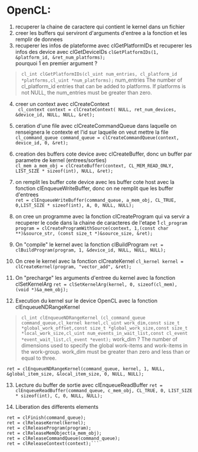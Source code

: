 # OpenCL:

1. recuperer la chaine de caractere qui contient le kernel dans un fichier
2. creer les buffers qui serviront d'arguments d'entree a la fonction et les remplir de donnees
3. recuperer les infos de plateforme avec clGetPlatformIDs et recuperer les infos des device avec clGetDeviceIDs
`clGetPlatformIDs(1, &platform_id, &ret_num_platforms);`\
pourquoi 1 en premier argument ?
>`cl_int clGetPlatformIDs(cl_uint num_entries, cl_platform_id *platforms,cl_uint *num_platforms);`
>num_entries
>The number of cl_platform_id entries that can be added to platforms. If platforms is
>not NULL, the num_entries must be greater than zero.

4. creer un context avec clCreateContext\
` cl_context context = clCreateContext( NULL, ret_num_devices, &device_id, NULL, NULL, &ret);`

5. ceration d'une file avec clCreateCommandQueue dans laquelle on renseignera le contexte et l'id sur laquelle on veut mettre la file\
`cl_command_queue command_queue = clCreateCommandQueue(context, device_id, 0, &ret);`

6. creation des buffers cote device avec clCreateBuffer, donc un buffer par parametre de kernel (entrees/sorties)\
`cl_mem a_mem_obj = clCreateBuffer(context, CL_MEM_READ_ONLY, LIST_SIZE * sizeof(int), NULL, &ret);`

7. on remplit les buffer cote device avec les buffer cote host avec la fonction clEnqueueWriteBuffer, donc on ne remplit que les buffer d'entrees\
`ret = clEnqueueWriteBuffer(command_queue, a_mem_obj, CL_TRUE, 0,LIST_SIZE * sizeof(int), A, 0, NULL, NULL);`

8. on cree un programme avec la fonction clCreateProgram qui va servir a recuperer le code dans la chaine de caracteres de l'etape 1
`cl_program program = clCreateProgramWithSource(context, 1,(const char **)&source_str, (const size_t *)&source_size, &ret);`

9. On "compile" le kernel avec la fonction clBuildProgram
`ret = clBuildProgram(program, 1, &device_id, NULL, NULL, NULL);`

10. On cree le kernel avec la fonction clCreateKernel
`cl_kernel kernel = clCreateKernel(program, "vector_add", &ret);`

11. On "precharge" les arguments d'entree du kernel avec la fonction clSetKernelArg
`ret = clSetKernelArg(kernel, 0, sizeof(cl_mem), (void *)&a_mem_obj);`

12. Execution du kernel sur le device OpenCL  avec la fonction clEnqueueNDRangeKernel
>`cl_int clEnqueueNDRangeKernel (cl_command_queue command_queue,cl_kernel kernel,cl_uint work_dim,const size_t *global_work_offset,const size_t *global_work_size,const size_t *local_work_size,cl_uint num_events_in_wait_list,const cl_event *event_wait_list,cl_event *event);`
>work_dim ?
>The number of dimensions used to specify the global work-items and work-items in the work-group. work_dim must be greater than zero and less than or equal to three.

`ret = clEnqueueNDRangeKernel(command_queue, kernel, 1, NULL, &global_item_size, &local_item_size, 0, NULL, NULL);`

13. Lecture du buffer de sortie avec clEnqueueReadBuffer
`ret = clEnqueueReadBuffer(command_queue, c_mem_obj, CL_TRUE, 0, LIST_SIZE * sizeof(int), C, 0, NULL, NULL);`

14. Liberation des differents elements
```ret = clFlush(command_queue);
ret = clFinish(command_queue);
ret = clReleaseKernel(kernel);
ret = clReleaseProgram(program);
ret = clReleaseMemObject(a_mem_obj);
ret = clReleaseCommandQueue(command_queue);
ret = clReleaseContext(context);```
